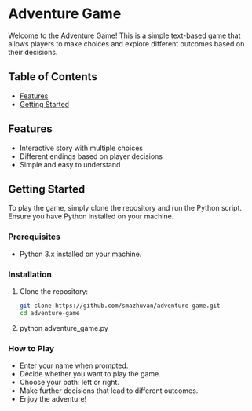 # Adventure Game

Welcome to the Adventure Game! This is a simple text-based game that allows players to make choices and explore different outcomes based on their decisions.

## Table of Contents

- [Features](#features)
- [Getting Started](#getting-started)

## Features

- Interactive story with multiple choices
- Different endings based on player decisions
- Simple and easy to understand

## Getting Started

To play the game, simply clone the repository and run the Python script. Ensure you have Python installed on your machine.

### Prerequisites

- Python 3.x installed on your machine.

### Installation

1. Clone the repository:
   ```bash
   git clone https://github.com/smazhuvan/adventure-game.git
   cd adventure-game

2. python adventure_game.py

### How to Play

- Enter your name when prompted.
- Decide whether you want to play the game.
- Choose your path: left or right.
- Make further decisions that lead to different outcomes.
- Enjoy the adventure!

